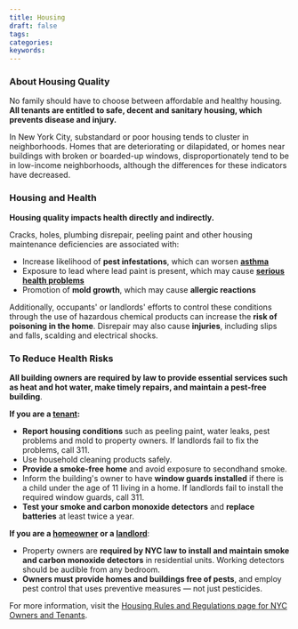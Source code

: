 ```yaml
---
title: Housing
draft: false
tags: 
categories: 
keywords: 
---
```

<h3>About Housing Quality</h3>
<p>No family should have to choose between affordable and healthy housing.<strong> All tenants are entitled to safe, decent and sanitary housing, which prevents disease and injury.</strong></p>
<p>In New York City, substandard or poor housing tends to cluster in neighborhoods. Homes that are deteriorating or dilapidated, or homes near buildings with broken or boarded-up windows, disproportionately tend to be in low-income neighborhoods, although the differences for these indicators have decreased.</p>
<h3>Housing and Health</h3>
<p><strong>Housing quality impacts health directly and indirectly.</strong></p>
<p>Cracks, holes, plumbing disrepair, peeling paint and other housing maintenance deficiencies are associated with:</p>
<ul>
<li>Increase likelihood of <strong>pest infestations</strong>, which can worsen <strong><a title="Asthma" href="http://www1.nyc.gov/site/doh/health/health-topics/asthma.page">asthma</a></strong></li>
<li>Exposure to lead where lead paint is present, which may cause <strong><a title="lead poisoning " href="http://www1.nyc.gov/site/doh/health/health-topics/lead-poisoning-prevention.page">serious health problems</a></strong></li>
<li>Promotion of <strong>mold growth</strong>, which may cause <strong>allergic reactions</strong></li>
</ul>
<p>Additionally, occupants' or landlords' efforts to control these conditions through the use of hazardous chemical products can increase the <strong>risk of poisoning in the home</strong>. Disrepair may also cause <strong>injuries</strong>, including slips and falls, scalding and electrical shocks.&nbsp;</p>
<h3>To Reduce Health Risks</h3>
<p><strong>All building owners are required by law to provide essential services such as heat and hot water, make timely repairs, and maintain a pest-free building</strong>.&nbsp;</p>
<p><strong>If you are a <span style="text-decoration: underline;">tenant</span>:</strong>&nbsp;</p>
<ul>
<li><strong>Report housing conditions</strong> such as peeling paint, water leaks, pest problems and mold to property owners. If landlords fail to fix the problems, call 311.</li>
<li>Use household cleaning products safely.&nbsp;</li>
<li><strong>Provide a smoke-free home</strong> and avoid exposure to secondhand smoke.&nbsp;</li>
<li>Inform the building's owner to have <strong>window guards installed</strong> if there is a child under the age of 11 living in a home. If landlords fail to install the required window guards, call 311.</li>
<li><strong>Test your smoke and carbon monoxide detectors</strong> and <strong>replace batteries</strong> at least twice a year.&nbsp;</li>
</ul>
<p><strong>If you are a <span style="text-decoration: underline;">homeowner</span> or a <span style="text-decoration: underline;">landlord</span></strong>:</p>
<ul>
<li>Property owners are <strong>required by NYC law to install and maintain smoke and carbon monoxide detectors</strong> in residential units. Working detectors should be audible from any bedroom.</li>
<li><strong>Owners must provide homes and buildings free of pests</strong>, and employ pest control that uses preventive measures &mdash; not just pesticides.</li>
</ul>
<p>For more information, visit the <a title="Housing rules and regulations" href="http://www1.nyc.gov/nyc-resources/service/4706/housing-rules-and-regulations-for-nyc-owners-and-tenants">Housing Rules and Regulations page for NYC Owners and Tenants</a>.&nbsp;</p>

